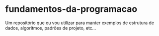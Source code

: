 # fundamentos-da-programacao
Um repositório que eu vou utilizar para manter exemplos de estrutura de dados, algoritmos, padrões de projeto, etc...
